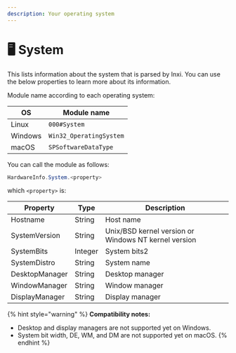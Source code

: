 ```yaml
---
description: Your operating system
---
```


# 🖥 System

This lists information about the system that is parsed by Inxi. You can use the below properties to learn more about its information.

Module name according to each operating system:

| OS      | Module name             |
| ------- | ----------------------- |
| Linux   | `000#System`            |
| Windows | `Win32_OperatingSystem` |
| macOS   | `SPSoftwareDataType`    |

You can call the module as follows:

```csharp
HardwareInfo.System.<property>
```

which `<property>` is:

| Property       | Type    | Description                                          |
| -------------- | ------- | ---------------------------------------------------- |
| Hostname       | String  | Host name                                            |
| SystemVersion  | String  | Unix/BSD kernel version or Windows NT kernel version |
| SystemBits     | Integer | System bits2                                         |
| SystemDistro   | String  | System name                                          |
| DesktopManager | String  | Desktop manager                                      |
| WindowManager  | String  | Window manager                                       |
| DisplayManager | String  | Display manager                                      |

{% hint style="warning" %}
**Compatibility notes:**

* Desktop and display managers are not supported yet on Windows.
* System bit width, DE, WM, and DM are not supported yet on macOS.
{% endhint %}
